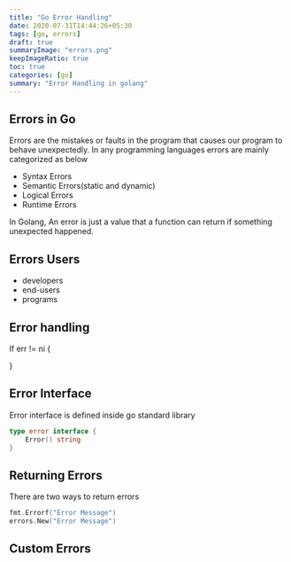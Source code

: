 ```yaml
---
title: "Go Error Handling"
date: 2020-07-31T14:44:26+05:30
tags: [go, errors]
draft: true
summaryImage: "errors.png" 
keepImageRatio: true
toc: true
categories: [go]
summary: "Error Handling in golang"
---
```


## Errors in Go
Errors are the mistakes or faults in the program that causes our program to behave unexpectedly. In any programming languages errors are mainly categorized as below
- Syntax Errors
- Semantic Errors(static and dynamic)
- Logical Errors
- Runtime Errors

In Golang, An error is just a value that a function can return if something unexpected happened.

## Errors Users
- developers
- end-users
- programs

## Error handling

If err != ni {
    
}



## Error Interface
Error interface is defined inside go standard library 
```go
type error interface {
	Error() string
}
```

## Returning Errors
There are two ways to return errors
```go
fmt.Errorf("Error Message")
errors.New("Error Message")
```

## Custom Errors


